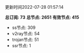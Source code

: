 更新时间2022-07-28 01:57:14

**总订阅: 73**
**总节点: 2651**
**有效节点: 415**
- ss节点: 309
- v2ray节点: 54
- trojan节点: 51
- ssr节点: 1
